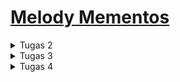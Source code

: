 # [Melody Mementos](https://melody-mementos.adaptable.app/)

<details>
<summary> Tugas 2 </summary>

### 1. Cara meimplementasi checklist pada tugas
Saya membuat proyek Django baru dengan pertama membuat folder baru di lokal dan github dengan nama yang sama. Saya menghubungkan keduanya dengan perintah git add remote origin. Lalu, saya membuat virtual environment untuk projek baru ini dan mendownload django serta requirements lainnya. Lalu, saya membuat proyek django baru dengan perintah "django-admin startproject shopping_list ." 
Saya mengganti allowed hosts di settings.py agar dapat diakses oleh semua host dan menambahkan dokumen .gitignore dengan isi seperti di tutorial 0. 
Kemudian saya membuat aplikasi main dengan perintah "python manage.py startapp main" dan menambahkan 'main' di installed apps pada settings.py agar aplikasi tersebut dapat dijalankan dalam proyek
Untuk routing proyek perlu ditambahkan path baru dalam urlpatterns yang mengarah ke main dan ketika URL terkait diakses, akan mengacu ke urls.py yang ada di aplikasi main
Lalu, checklist selanjutnya dilakukan dengan membuat function di models.py yang berisi atribut yang diinginkan. Diluar atribut wajib, saya menambahkan 2 atribut lagi, yaitu artist sebagai artist yang merilis produk tersebut dengan tipe CharField dan date_release sebagai tanggal rilis produk dengan tipe DateField
Checklist selanjutnya adalah membuat fungsi di views.py. Saya membuat fungsi bernama show_main untuk menampilkan data pada tampilannya. Untuk itu, terdapat dictionary yang nanti value-nya dapat diakses dengan memanggil key-nya di main.html. Setelah itu function return function render dimana akan me-render tampilan HTML.
Untuk routing perlu ditambahkan urls.py di dalam aplikasi main. Lalu, menambahkan url_pattern yang didalamnya ada function path dimana ketika berada di main akan memanggil fungsi show_main pada views.py.
Terakhir saya melakukan deployment di adaptable dengan menghubungkannya pada repo yang ada di github. Saya memilih repo proyek yang baru saja di buat dan menggunakan branch main. Lalu, saya memilih python app template sebagai template deployment dan PostgreSQL sebagai tipe basis data. python version saya memasukkan versi 3.8 sesuai venv saya dan atart commmandnya "python manage.py migrate && gunicorn koleksi_kpop.wsgi". Terakhir saya memasukkan nama aplikasi, mencentang "HTTP Listener On Port", dan melakukan deployment.

### 2. Bagan berisi request client ke web aplikasi berbasis Django beserta responnya
![](/image/bagan%20http%20req.jpg)
Pada saat pertama urls.py menerima HTTP request, urls.py akan mencari path yang sesuai dengan requestnya. Lalu, akan diarahkan ke views.py sesuai dengan URL yang korespondensi dan menjalankan fungsi yang dipanggil. Pada fungsi tersebut, kita dapat menulis, membaca, dan menghapus dari database. Kemudian, tampilan di render main.html dengan memanfaatkan data yang dibaca oleh views.py.

### 3. Mengapa menggunakan virtual environment? 
venv digunakan untuk memisahkan dependencies antara proyek karena tiap proyek memiliki kebutuhan yang berbeda sehingga bisa saja bentrok antarproyek. Kita tetap bisa membuat aplikasi web berbasis Django tanpa menggunakan virtual environment jika proyek tersebut tidak bentrok dengan proyek lain yang juga dibuat tanpa virtual environment. Misal kedua proyek tersebut menggunakan django dengan versi yang berbeda, maka tidak mungkin akan berhasil.

### 4. Perbedaan MVC, MVT, MVVM
1. MVC adalah Model, View, Controller. Model bertugas mengatur data dan logika (backend). View bertugas untuk mengatur bagaimana informasi atau data akan ditampilkan ke pengguna. Controller bertugas untuk menerima input dari pengguna, lalu memprosesnya dengan memberikan perintah ke model untuk mengolah data dan view untuk mengolah tampilan.

2. MVT adalah Model, View, Template. Model bertugas mengatur data dan logika, juga memberikan data yang dibutuhkan ke view. View bertugas untuk menyediakan/menyiapkan data yang dibutuhkan oleh template agar siap dipakai. Template berfungsi untuk mengatur tampilan dari data-data tersebut.

3. MVVM adalah Model, View, ViewModel. Model bertugas untuk mengatur data dan logika. View bertugas untuk mengatur tampilan pengguna dan hanya menampilkan data pada tempat yang sesuai, tanpa adanya proses logika. ViewModel bertugas sebagai perantara Model dan View, dimana data dari Model akan di-format disini dan dikirim ke view untuk ditampilkan. 

Perbedaan: 
- Ketika mau melakukan modifikasi pada data, di MVC yang melakukannya adalah controller, di MVT dilakukan dengan cara view mengirimkan perintah ke model dan dilaksanakan oleh model, di MVVM dilakukan dengan cara viewmodel mengirimkan perintah ke model dan modifikasi akan dilakukan oleh model. 
- Ketika ingin mengubah tampilan, di MVC dilakukan dengan cara controller mengirimkan perintah ke view dan view yang melakukan perubahan, di MVT hal ini dilakukan oleh template, dan di MVVM hal ini dilakukan oleh view setelah mendapat perintah dari viewmodel.
</details>

<details> 
<summary>Tugas 3</summary>

### 1. Apa perbedaan antara form POST dan form GET dalam Django?
Form POST dan GET digunakan untuk mengirim data dari form ke server. 
Saat mengirimkan data dengan POST, nilai variabel tidak ditampilkan di URL karena request dikirimkan sebagai bagian dari HTTP Request Body. Sedangkan, GET menampilkan nilai variabel di URL. Maka dari itu, POST dianggap lebih aman dibandingkan GET terutama jika data yang ditransmisi adalah data sensitif.
Karena nilai variabel dimasukkan pada method GET, maka data yang dapat ditransmisi juga terbatas, sehingga POST lebih cocok digunakan jika mengirim data yang berukuran besar.

### 2. Apa perbedaan utama antara XML, JSON, dan HTML dalam konteks pengiriman data?
XML dan JSON banyak digunakan untuk mengirimkan data yang terstruktur, sedangkan HTML lebih digunakan untuk membuat tampilan pada web aplikasi. 
Pengiriman data menggunakan XML dan JSON memiliki struktur yang berbeda. XML mengirim data dengan struktur tree dimana tiap data akan memiliki tag dan closing tag. Dokumen XML juga harus memiliki root element yang merupakan parent dari tag lainnya. Di sisi lain, dokumen JSON mengirim data dalam bentuk yang mirip dengan object pada JavaScript, yaitu berbentuk seperti dictionary pada python. Dokumen JSON terdiri dari key-value pair yang sepenuhnya text, sehingga mudah untuk dibaca manusia.
Lalu, HTML digunakan untuk menampilkan data yang diterima itu agar lebih nyaman dilihat di web aplikasi yang dibuat, misalnya dengan bentuk tabel. Namun, HTML juga bisa digunakan untuk mengirim data berbentuk formulir atau dari parameter URL.

### 3. Mengapa JSON sering digunakan dalam pertukaran data antara aplikasi web modern?
Hal ini karena penyajian data dengan JSON lebih mudah dibaca untuk manusia dan bentuknya lebih sederhana daripada XML, tetapi tetap mampu untuk merepresentasikan struktur data yang kompleks. Selain itu, JSON memiliki sintaks yang lebih ringan yang berarti data yang sama memiliki ukuran file lebih kecil, sehingga pertukaran data akan lebih efisien. JSON juga dapat digunakan dengan berbagai bahasa pemrograman dan syntax-nya mirip dengan JavaScript. 

### 4. Jelaskan bagaimana cara kamu mengimplementasikan checklist di atas secara step-by-step
Pertama, Saya membuat forms.py yang berguna sebagai struktur input form yang ingin dibuat. File tersebut kemudian diisi dengan sebuah class yang bernama ProductForm yang mengambil bentuk dasar dari ModelForm. Kemudian, saya menyatakan objek yang ingin dibuat adalah 'Item' dan atribut apa saja yang perlu diinput pengguna. 
Setelahnya, saya menambahkan fungsi baru pada views.py yang membuat instansiasi dari class ProductForm. Fungsi juga mengecek apakah input yang dimasukkan valid dan menyimpannya jika valid. Melalui fungsi ini juga, tampilan untuk input form di render dengan memanggil fungsi yang merender html create_product.
Selanjutnya, saya membuat file html dengan nama create_product.html dalam folder templates di aplikasi main. Lalu, saya menulis terlebih dahulu keterangan bahwa file ini extends dari base.html dan menyatakan bagian block content. Kemudian, saya membuat form dengan method POST karena form ini bertujuan menambahkan item baru ke database. Lalu, struktur form yang ada di forms.py diambil dengan perantara views.py untuk ditampilkan sebagai tabel. Juga ada tombol untuk mengirimkan data yang telah dimasukkan.
Saya juga menambahkan button yang mengarah ke halaman input form ketika ditekan. Penambahan button dilakukan melalui main.html dan button disisipkan hyperlink ke halaman create_product.
Terakhir untuk checklist pertama adalah membuat routing di urls.py pada aplikasi main agar create_product dapat diakses. Routing dilakukan dengan import fungsi baru (create_product) tadi dan menambahkannya juga dalam urlpatterns.
<br>
Pada checklist selanjutnya, saya pertama menambahkan code pada fungsi show_main untuk menampilkan data dalam format HTML. Saya menambahkan variabel items yang berisi semua datanya, dimana akan digunakan untuk menampilkan data di HTML. Kemudian di main.html saya menambahkan kode untuk menampilkan data dalam bentuk tabel seperti berikut.

```
<table>
        <tr>
            <th>Name</th>
            <th>Amount</th>
            <th>Artist</th>
            <th>Description</th>
        </tr>

        {% comment %} Berikut cara memperlihatkan data produk di bawah baris ini {% endcomment %}

        {% for item in items %}
            <tr>
                <td>{{item.name}}</td>
                <td>{{item.amount}}</td>
                <td>{{item.artist}}</td>
                <td>{{item.description}}</td>
            </tr>
        {% endfor %}
    </table>
```

Untuk data dengan format XML dan JSON, masing-masing dibuat fungsi dan menyimpan semua objek dari Item dalam sebuah variabel. Lalu, data itu di serialize masing-masing sebagai XML dan JSON sesuai fungsinya. Hasil serialisasi itu di-return sebagai HTTP Response.
Untuk menampilkan data dengan format XML dan JSON berdasarkan ID hanya berbeda saat mengambil objek dari Item. Disini diambil objek dari id yang diinginkan saja dan tidak semua objek. Data diserialisasi dan hasilnya di-return sebagai HTTP Response.
<br>
Saya melakukan routing dengan mengimport semua nama fungsi baru di views.py pada urls.py di aplikasi main. Selanjutnya, tambahkan path untuk setiap fungsi di urlpatterns. 
<br>
Terakhir, untuk menjawab pertanyaan di README saya membuka referensi materi dari tutorial 2, slides kuliah, dan membaca artikel di internet.

### 5. Screenshot dari hasil akses URL pada Postman
1. HTML
![](/image/show_main_html.jpg)
![](/image/show_main_html_2.jpg)
![](/image/show_main_html_3.jpg)
![](/image/show_main_html_4.jpg)

2. XML
![](/image/show_xml.jpg)

3. JSON
![](/image/show_json.jpg)

4. XML by ID
![](/image/show_xml_by_id.jpg)

5. JSON by ID
![](/image/show_json_by_id.jpg)
</details>

<details>
<summary>Tugas 4</summary>

### 1. Apa itu Django UserCreationForm, dan jelaskan apa kelebihan dan kekurangannya?
UserCreationForm merupakan library bawaan dari Django yang berfungsi untuk membuat formulir registrasi pengguna baru, sehingga programmer tidak perlu membuat kode dari awal. Kelebihannya adalah kemudahan yang diberikan pada programmer karena dapat memvalidasi input username dan password sesuai aturan dasar, misalnya panjang password harus lebih dari 8 karakter. Di sisi lain, kekurangannya adalah kurangnya kustomisasi yang dapat dilakukan, misalnya tidak bisa menambahkan field jenis kelamin dan tidak bisa menambahkan captcha. UserCreationForm juga perlu kustomisasi lebih untuk menambahkan aturan pembuatan password yang lebih kuat, seperti wajib mengandung huruf kapital.

### 2. Apa perbedaan antara autentikasi dan otorisasi dalam konteks Django, dan mengapa keduanya penting?
Autentikasi adalah proses memverifikasi pengguna yang sedang memanfaatkan apliaksi kita. Contohnya adalah proses login. Sedangkan otorisasi adalah proses pengecekan apakah pengguna boleh mengakses suatu hal. Keduanya penting karena autentikasi dan otorisasi memiliki peran yang berbeda dimana keduanya saling melengkapi. Autentikasi menghambat hacker untuk berpura-pura menjadi seorang pengguna dan otorisasi menghambat orang-orang tidak berkepentingan untuk melakukan suatu aksi tertentu. 

### 3. Apa itu cookies dalam konteks aplikasi web, dan bagaimana Django menggunakan cookies untuk mengelola data sesi pengguna?
Cookies adalah penyimpanan data dengan ukuran maksimal 4 KB yang akan dihapus/kadaluarsa sesuai waktu yang ditentukan programmer. Sesi pengguna itu sendiri hanya bertahan dalam 1 tab dan sesi berakhir saat sesi ditutup, berarti pengguna harus login kembali. Sesi antara satu pengguna dengan yang lainnya dibedakan dengan session ID. Nilai session ID ini disimpan sebagai cookie, sehingga dapat diakses oleh semua window. Hal ini menghasilkan holding state, sehingga pengguna tidak perlu berulang kali melakukan login.

### 4. Apakah penggunaan cookies aman secara default dalam pengembangan web, atau apakah ada risiko potensial yang harus diwaspadai?
Cookies itu sendiri tidak dapat digunakan untuk mentransfer virus. Namun, perlu diwaspadai jika cookies berisi informasi sensitif yang tidak di enkripsi karena dapat dicuri/dimodifikasi informasinya. 

### 5. Jelaskan bagaimana cara kamu mengimplementasikan checklist di atas secara step-by-step (bukan hanya sekadar mengikuti tutorial).
Pertama, saya mengimport semua fungsi yang dibutuhkan untuk membuat register, login, dan logout. Lalu, saya membuat fungsi baru di views.py bernama register yang membuat suatu form default dengan USerCreationForm bawaan Django. Di dalam fungsi itu dibuat kondisi ketika pengguna request methodnya adalah POST, maka akan dibuat UserCreationForm sesuai input yang dimasukan pengguna pada request.POST. Jika formnya berisi data yang valid, maka form akan disimpan dengan form.save(), menampilkan pesan sukses dengan message.success(), dan pengguna diteruskan ke halaman login dengan return. Jika tidak valid, pengguna akan tetap di halaman register.html. 
Selanjutnya, saya membuat file register.html di dalam folder templates dan mengisinya dengan code sebagai berikut.
```html
{% extends 'base.html' %}

{% block meta %}
    <title>Register</title>
{% endblock meta %}

{% block content %}  

<div class = "login">
    
    <h1>Register</h1>  

        <form method="POST" >  
            {% csrf_token %}  
            <table>  
                {{ form.as_table }}  
                <tr>  
                    <td></td>
                    <td><input type="submit" name="submit" value="Daftar"/></td>  
                </tr>  
            </table>  
        </form>

    {% if messages %}  
        <ul>   
            {% for message in messages %}  
                <li>{{ message }}</li>  
                {% endfor %}  
        </ul>   
    {% endif %}

</div>  

{% endblock content %}
```

Selanjutnya, saya membuat fungsi login_user di views.py. Saya membuat kasus ketika request methodnya adalah post dimana program akan mengambil input username dan password yang dimasukkan lalu dilakukan autentikasi. Jika autentikasi berhasil, maka dilakukan login dengan function built-in dan mengarahkan pengguna ke halaman main. Ketika request methodnya bukan POST, maka pengguna tetap di halaman login. Untuk tampilan login, saya membuat login.html dengan isi code sebagai berikut.
```html
{% extends 'base.html' %}

{% block meta %}
    <title>Login</title>
{% endblock meta %}

{% block content %}

<div class = "login">

    <h1>Login</h1>

    <form method="POST" action="">
        {% csrf_token %}
        <table>
            <tr>
                <td>Username: </td>
                <td><input type="text" name="username" placeholder="Username" class="form-control"></td>
            </tr>
                    
            <tr>
                <td>Password: </td>
                <td><input type="password" name="password" placeholder="Password" class="form-control"></td>
            </tr>

            <tr>
                <td></td>
                <td><input class="btn login_btn" type="submit" value="Login"></td>
            </tr>
        </table>
    </form>

    {% if messages %}
        <ul>
            {% for message in messages %}
                <li>{{ message }}</li>
            {% endfor %}
        </ul>
    {% endif %}     
        
    Don't have an account yet? <a href="{% url 'main:register' %}">Register Now</a>

</div>

{% endblock content %}
```

Selanjutnya, untuk logout saya membuat fungsi yang memanfaatkan function built-in logout dan mengembalikan pengguna ke halaman login. Lalu, pengguna dapat melakukan logout dengan button logout yang saya tambahkan pada halaman utama dengan kode tambahan di main.html (setelah button add new product) sebagai berikut.
```html
<a href="{% url 'main:logout' %}">
    <button>
        Logout
    </button>
</a>
```
Setelah itu saya melakukan routing di urls.py dengan mengimport semua fungsi yang baru dibuat dan menambahkan path nya ke urlpatterns. Saya juga menambahkan restriksi untuk halaman main yang hanya dapat diakses ketika sudah login agar pengalaman pengguna semakin lancar. Saya membuat ini dengan decorator login_required yang ada dari Django.

Checklist kedua saya lakukan dengan menjalankan server dan mengakses localhost. Saya memanfaatkan halaman register yang telah saya buat untuk membuat 2 akun dan mengisi dengan dummy data. Kemudian, saya melakukan checklist ketiga, yaitu integrasi Item dengan User. Langkah pertama yang saya lakukan adalah mengimport User dan menambahkan atribut user di model Item. Lalu, saya melakukan migrations. Langkah selanjutnya, saya mengubah function create_product di views.py. Function perlu diganti supaya form tidak langsung disimpan ke database. Saya menambahkan informasi user di formnya sesuai dengan user yang sekarang login dan setelahnya baru disimpan ke database. Lalu, item yang ditampilkan juga di-filter agar yang ditampilkan hanya item dari user yang sedang login di sesi itu. 

Checklist keempat saya lakukan dengan menyimpan jam login dengan cookie pada function login menambahkan code `response.set_cookie('last_login', str(datetime.datetime.now()))` Saya menambahkan informasi ini dalam dictionary context function show_main yang di pass ke main.html agar bisa di render informasinya. Kemudian, saya juga merubah value dari nama dalam dictionary context function show_main agar mengirimkan username dari user yang sekarang sedang login.

Terakhir, saya menjawab pertanyaan dengan membaca kembali tutorial, slides, dan mencari informasi di internet.
</details>